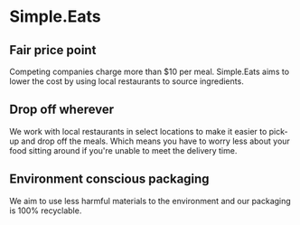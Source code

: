 # Simple.Eats


## Fair price point
Competing companies charge more than $10 per meal. Simple.Eats aims to lower the cost by using local restaurants to source ingredients. 



## Drop off wherever
We work with local restaurants in select locations to make it easier to pick-up and drop off the meals. Which means you have to worry less about your food sitting around if you're unable to meet the delivery time.



## Environment conscious packaging
We aim to use less harmful materials to the environment and our packaging is 100% recyclable. 

